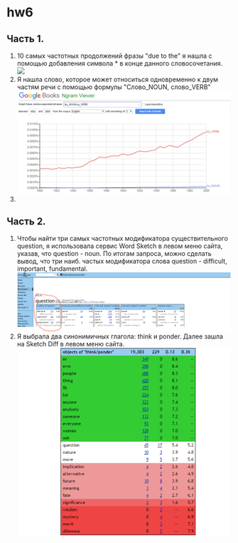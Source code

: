 # hw6
## Часть 1. 
1. 10 самых частотных продолжений фразы "due to the" я нашла с помощью добавления символа * в конце данного словосочетания. 
![](https://github.com/OpykhtinaAlisa/draft/blob/master/%D0%A1%D0%BD%D0%B8%D0%BC%D0%BE%D0%BA.PNG?raw=true)
2. Я нашла слово, которое может относиться одновременно к двум частям речи с помощью формулы "Слово_NOUN, слово_VERB"
![](https://github.com/OpykhtinaAlisa/hw6/blob/master/%D0%A1%D0%BD%D0%B8%D0%BC%D0%BE%D0%BA.PNG?raw=true)
3.
## Часть 2. 
1. Чтобы найти три самых частотных модификатора существительного question, я использовала сервис Word Sketch в левом меню сайта, указав, что question - noun. По итогам запроса, можно сделать вывод, что три наиб. частых модификатора слова question - difficult, important, fundamental.  
 ![](https://github.com/OpykhtinaAlisa/hw6/blob/master/sk11.PNG?raw=true)
2. Я выбрала два синонимичных глагола: think и ponder. Далее зашла на Sketch Diff в левом меню сайта. 
![](https://github.com/OpykhtinaAlisa/hw6/blob/master/sketchdiff.PNG?raw=true)
